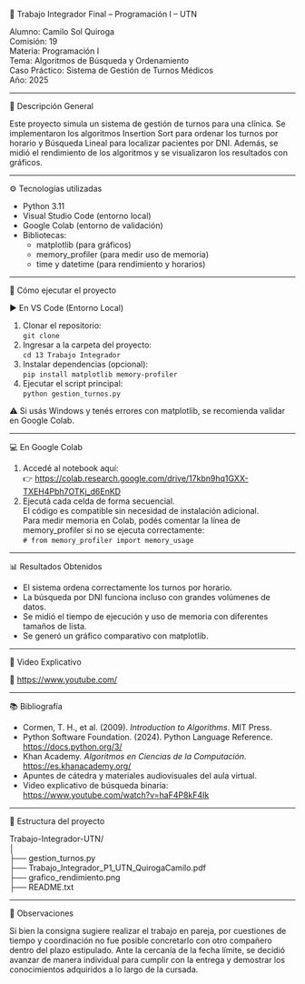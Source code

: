 

🏥 Trabajo Integrador Final – Programación I – UTN

Alumno: Camilo Sol Quiroga  
Comisión: 19  
Materia: Programación I  
Tema: Algoritmos de Búsqueda y Ordenamiento  
Caso Práctico: Sistema de Gestión de Turnos Médicos  
Año: 2025  

---

📌 Descripción General

Este proyecto simula un sistema de gestión de turnos para una clínica. Se implementaron los algoritmos Insertion Sort para ordenar los turnos por horario y Búsqueda Lineal para localizar pacientes por DNI. Además, se midió el rendimiento de los algoritmos y se visualizaron los resultados con gráficos.

---

⚙️ Tecnologías utilizadas

- Python 3.11  
- Visual Studio Code (entorno local)  
- Google Colab (entorno de validación)  
- Bibliotecas:
  - matplotlib (para gráficos)
  - memory_profiler (para medir uso de memoria)
  - time y datetime (para rendimiento y horarios)

---

🚀 Cómo ejecutar el proyecto

▶️ En VS Code (Entorno Local)  
1. Clonar el repositorio:  
   `git clone `  
2. Ingresar a la carpeta del proyecto:  
   `cd 13 Trabajo Integrador`  
3. Instalar dependencias (opcional):  
   `pip install matplotlib memory-profiler`  
4. Ejecutar el script principal:  
   `python gestion_turnos.py`  

⚠️ Si usás Windows y tenés errores con matplotlib, se recomienda validar en Google Colab.

---

💻 En Google Colab  
1. Accedé al notebook aquí:  
   👉 https://colab.research.google.com/drive/17kbn9hq1GXX-TXEH4Pbh7OTKj_d6EnKD  
2. Ejecutá cada celda de forma secuencial.  
   El código es compatible sin necesidad de instalación adicional.  
   Para medir memoria en Colab, podés comentar la línea de memory_profiler si no se ejecuta correctamente:  
   `# from memory_profiler import memory_usage`

---

📊 Resultados Obtenidos

- El sistema ordena correctamente los turnos por horario.  
- La búsqueda por DNI funciona incluso con grandes volúmenes de datos.  
- Se midió el tiempo de ejecución y uso de memoria con diferentes tamaños de lista.  
- Se generó un gráfico comparativo con matplotlib.

---

🎥 Video Explicativo

🔗 https://www.youtube.com/ 


---

📚 Bibliografía

- Cormen, T. H., et al. (2009). *Introduction to Algorithms*. MIT Press.  
- Python Software Foundation. (2024). Python Language Reference. https://docs.python.org/3/  
- Khan Academy. *Algoritmos en Ciencias de la Computación*. https://es.khanacademy.org/  
- Apuntes de cátedra y materiales audiovisuales del aula virtual.  
- Video explicativo de búsqueda binaria: https://www.youtube.com/watch?v=haF4P8kF4Ik  

---

📁 Estructura del proyecto

Trabajo-Integrador-UTN/  
│  
├── gestion_turnos.py  
├── Trabajo_Integrador_P1_UTN_QuirogaCamilo.pdf  
├── grafico_rendimiento.png  
├── README.txt  

---

📌 Observaciones

Si bien la consigna sugiere realizar el trabajo en pareja, por cuestiones de tiempo y coordinación no fue posible concretarlo con otro compañero dentro del plazo estipulado. Ante la cercanía de la fecha límite, se decidió avanzar de manera individual para cumplir con la entrega y demostrar los conocimientos adquiridos a lo largo de la cursada.
